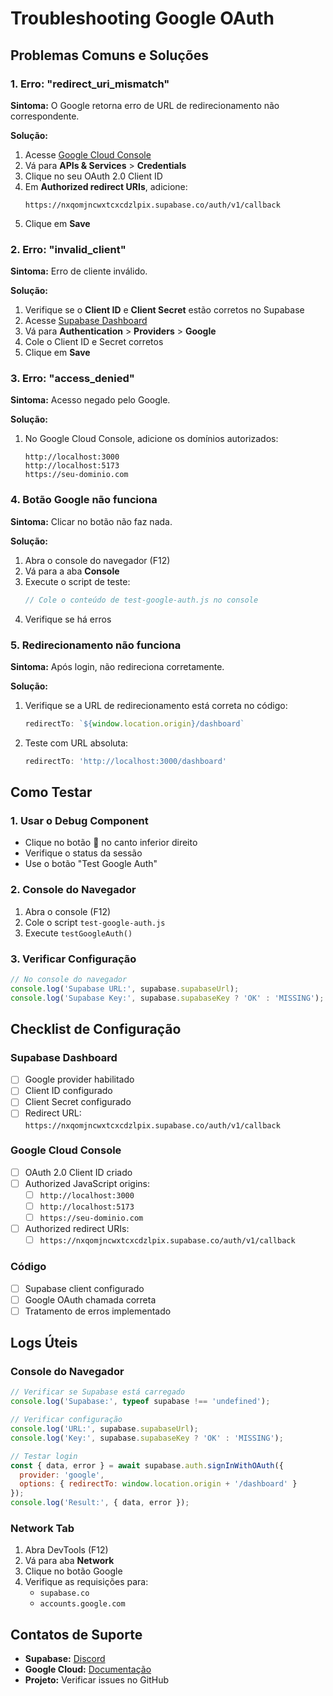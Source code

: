 # Troubleshooting Google OAuth

## Problemas Comuns e Soluções

### 1. Erro: "redirect_uri_mismatch"

**Sintoma:** O Google retorna erro de URL de redirecionamento não correspondente.

**Solução:**
1. Acesse [Google Cloud Console](https://console.cloud.google.com)
2. Vá para **APIs & Services** > **Credentials**
3. Clique no seu OAuth 2.0 Client ID
4. Em **Authorized redirect URIs**, adicione:
   ```
   https://nxqomjncwxtcxcdzlpix.supabase.co/auth/v1/callback
   ```
5. Clique em **Save**

### 2. Erro: "invalid_client"

**Sintoma:** Erro de cliente inválido.

**Solução:**
1. Verifique se o **Client ID** e **Client Secret** estão corretos no Supabase
2. Acesse [Supabase Dashboard](https://app.supabase.com)
3. Vá para **Authentication** > **Providers** > **Google**
4. Cole o Client ID e Secret corretos
5. Clique em **Save**

### 3. Erro: "access_denied"

**Sintoma:** Acesso negado pelo Google.

**Solução:**
1. No Google Cloud Console, adicione os domínios autorizados:
   ```
   http://localhost:3000
   http://localhost:5173
   https://seu-dominio.com
   ```

### 4. Botão Google não funciona

**Sintoma:** Clicar no botão não faz nada.

**Solução:**
1. Abra o console do navegador (F12)
2. Vá para a aba **Console**
3. Execute o script de teste:
   ```javascript
   // Cole o conteúdo de test-google-auth.js no console
   ```
4. Verifique se há erros

### 5. Redirecionamento não funciona

**Sintoma:** Após login, não redireciona corretamente.

**Solução:**
1. Verifique se a URL de redirecionamento está correta no código:
   ```javascript
   redirectTo: `${window.location.origin}/dashboard`
   ```
2. Teste com URL absoluta:
   ```javascript
   redirectTo: 'http://localhost:3000/dashboard'
   ```

## Como Testar

### 1. Usar o Debug Component
- Clique no botão 🐛 no canto inferior direito
- Verifique o status da sessão
- Use o botão "Test Google Auth"

### 2. Console do Navegador
1. Abra o console (F12)
2. Cole o script `test-google-auth.js`
3. Execute `testGoogleAuth()`

### 3. Verificar Configuração
```javascript
// No console do navegador
console.log('Supabase URL:', supabase.supabaseUrl);
console.log('Supabase Key:', supabase.supabaseKey ? 'OK' : 'MISSING');
```

## Checklist de Configuração

### Supabase Dashboard
- [ ] Google provider habilitado
- [ ] Client ID configurado
- [ ] Client Secret configurado
- [ ] Redirect URL: `https://nxqomjncwxtcxcdzlpix.supabase.co/auth/v1/callback`

### Google Cloud Console
- [ ] OAuth 2.0 Client ID criado
- [ ] Authorized JavaScript origins:
  - [ ] `http://localhost:3000`
  - [ ] `http://localhost:5173`
  - [ ] `https://seu-dominio.com`
- [ ] Authorized redirect URIs:
  - [ ] `https://nxqomjncwxtcxcdzlpix.supabase.co/auth/v1/callback`

### Código
- [ ] Supabase client configurado
- [ ] Google OAuth chamada correta
- [ ] Tratamento de erros implementado

## Logs Úteis

### Console do Navegador
```javascript
// Verificar se Supabase está carregado
console.log('Supabase:', typeof supabase !== 'undefined');

// Verificar configuração
console.log('URL:', supabase.supabaseUrl);
console.log('Key:', supabase.supabaseKey ? 'OK' : 'MISSING');

// Testar login
const { data, error } = await supabase.auth.signInWithOAuth({
  provider: 'google',
  options: { redirectTo: window.location.origin + '/dashboard' }
});
console.log('Result:', { data, error });
```

### Network Tab
1. Abra DevTools (F12)
2. Vá para aba **Network**
3. Clique no botão Google
4. Verifique as requisições para:
   - `supabase.co`
   - `accounts.google.com`

## Contatos de Suporte

- **Supabase:** [Discord](https://discord.supabase.com)
- **Google Cloud:** [Documentação](https://developers.google.com/identity/protocols/oauth2)
- **Projeto:** Verificar issues no GitHub 